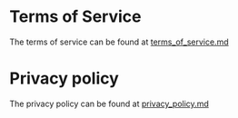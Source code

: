 # Terms of Service
The terms of service can be found at [terms_of_service.md](terms_of_service.md)

# Privacy policy
The privacy policy can be found at [privacy_policy.md](privacy_policy.md)
